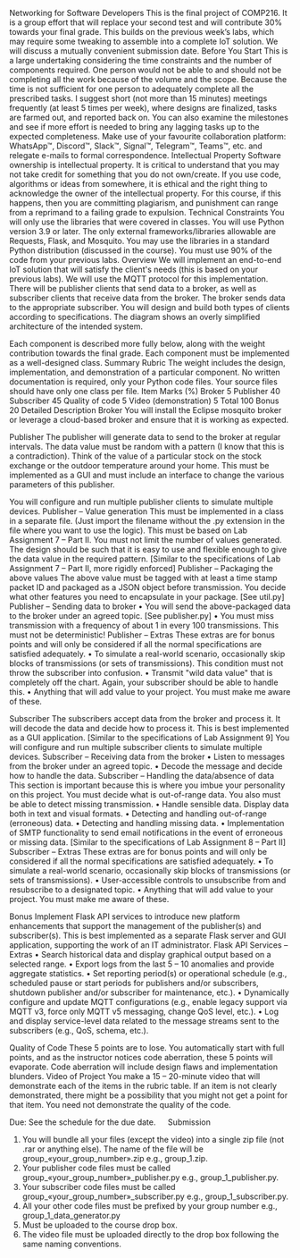 Networking for Software Developers
This is the final project of COMP216. It is a group effort that will replace your second test and will contribute 30% towards your final grade. This builds on the previous week’s labs, which may require some tweaking to assemble into a complete IoT solution. We will discuss a mutually convenient submission date.
Before You Start
This is a large undertaking considering the time constraints and the number of components required. One person would not be able to and should not be completing all the work because of the volume and the scope. Because the time is not sufficient for one person to adequately complete all the prescribed tasks. 
I suggest short (not more than 15 minutes) meetings frequently (at least 5 times per week), where designs are finalized, tasks are farmed out, and reported back on. You can also examine the milestones and see if more effort is needed to bring any lagging tasks up to the expected completeness.
Make use of your favourite collaboration platform: WhatsApp™, Discord™, Slack™, Signal™, Telegram™, Teams™, etc. and relegate e-mails to formal correspondence.
Intellectual Property
Software ownership is intellectual property. It is critical to understand that you may not take credit for something that you do not own/create. If you use code, algorithms or ideas from somewhere, it is ethical and the right thing to acknowledge the owner of the intellectual property. For this course, if this happens, then you are committing plagiarism, and punishment can range from a reprimand to a failing grade to expulsion.
Technical Constraints
You will only use the libraries that were covered in classes. You will use Python version 3.9 or later. The only external frameworks/libraries allowable are Requests, Flask, and Mosquito. You may use the libraries in a standard Python distribution (discussed in the course).
You must use 90% of the code from your previous labs.
Overview
We will implement an end-to-end IoT solution that will satisfy the client's needs (this is based on your previous labs). We will use the MQTT protocol for this implementation. There will be publisher clients that send data to a broker, as well as subscriber clients that receive data from the broker. The broker sends data to the appropriate subscriber. 
You will design and build both types of clients according to specifications. The diagram shows an overly simplified architecture of the intended system.


Each component is described more fully below, along with the weight contribution towards the final grade. Each component must be implemented as a well-designed class.
Summary Rubric
The weight includes the design, implementation, and demonstration of a particular component.
No written documentation is required, only your Python code files. Your source files should have only one class per file.
Item	Marks (%)
Broker	5
Publisher	40
Subscriber	45
Quality of code	5
Video (demonstration)	5
Total	100
Bonus	20
Detailed Description
Broker
You will install the Eclipse mosquito broker or leverage a cloud-based broker and ensure that it is working as expected.

Publisher
The publisher will generate data to send to the broker at regular intervals. The data value must be random with a pattern (I know that this is a contradiction). Think of the value of a particular stock on the stock exchange or the outdoor temperature around your home. 
This must be implemented as a GUI and must include an interface to change the various parameters of this publisher.


You will configure and run multiple publisher clients to simulate multiple devices.
Publisher – Value generation
This must be implemented in a class in a separate file. (Just import the filename without the .py extension in the file where you want to use the logic). This must be based on Lab Assignment 7 – Part II. You must not limit the number of values generated.
The design should be such that it is easy to use and flexible enough to give the data value in the required pattern.
[Similar to the specifications of Lab Assignment 7 – Part II, more rigidly enforced]
Publisher – Packaging the above values
The above value must be tagged with at least a time stamp packet ID and packaged as a JSON object before transmission. You decide what other features you need to encapsulate in your package. [See util.py]
Publisher – Sending data to broker
•	You will send the above-packaged data to the broker under an agreed topic. [See publisher.py]
•	You must miss transmission with a frequency of about 1 in every 100 transmissions. This must not be deterministic!
Publisher – Extras
These extras are for bonus points and will only be considered if all the normal specifications are satisfied adequately.
•	To simulate a real-world scenario, occasionally skip blocks of transmissions (or sets of transmissions). This condition must not throw the subscriber into confusion.
•	Transmit "wild data value" that is completely off the chart. Again, your subscriber should be able to handle this.
•	Anything that will add value to your project. You must make me aware of these.
 
Subscriber
The subscribers accept data from the broker and process it. It will decode the data and decide how to process it. This is best implemented as a GUI application. [Similar to the specifications of Lab Assignment 9]
You will configure and run multiple subscriber clients to simulate multiple devices.
Subscriber – Receiving data from the broker
•	Listen to messages from the broker under an agreed topic.
•	Decode the message and decide how to handle the data.
Subscriber – Handling the data/absence of data
This section is important because this is where you imbue your personality on this project. You must decide what is out-of-range data. You also must be able to detect missing transmission. 
•	Handle sensible data. Display data both in text and visual formats.
•	Detecting and handling out-of-range (erroneous) data. 
•	Detecting and handling missing data.
•	Implementation of SMTP functionality to send email notifications in the event of erroneous or missing data. [Similar to the specifications of Lab Assignment 8 – Part II]
Subscriber – Extras
These extras are for bonus points and will only be considered if all the normal specifications are satisfied adequately.
•	To simulate a real-world scenario, occasionally skip blocks of transmissions (or sets of transmissions).
•	User-accessible controls to unsubscribe from and resubscribe to a designated topic.
•	Anything that will add value to your project. You must make me aware of these.

Bonus
Implement Flask API services to introduce new platform enhancements that support the management of the publisher(s) and subscriber(s).
This is best implemented as a separate Flask server and GUI application, supporting the work of an IT administrator.
Flask API Services – Extras
•	Search historical data and display graphical output based on a selected range.
•	Export logs from the last 5 – 10 anomalies and provide aggregate statistics.
•	Set reporting period(s) or operational schedule (e.g., scheduled pause or start periods for publishers and/or subscribers, shutdown publisher and/or subscriber for maintenance, etc.).
•	Dynamically configure and update MQTT configurations (e.g., enable legacy support via MQTT v3, force only MQTT v5 messaging, change QoS level, etc.).
•	Log and display service-level data related to the message streams sent to the subscribers (e.g., QoS, schema, etc.).

Quality of Code
These 5 points are to lose. You automatically start with full points, and as the instructor notices code aberration, these 5 points will evaporate. Code aberration will include design flaws and implementation blunders.
Video of Project
You make a 15 – 20-minute video that will demonstrate each of the items in the rubric table. If an item is not clearly demonstrated, there might be a possibility that you might not get a point for that item.
You need not demonstrate the quality of the code.

Due: 
See the schedule for the due date.
 
Submission
1.	You will bundle all your files (except the video) into a single zip file (not .rar or anything else). The name of the file will be group_«your_group_number».zip e.g., group_1.zip.
2.	Your publisher code files must be called group_«your_group_number»_publisher.py e.g., group_1_publisher.py.
3.	Your subscriber code files must be called group_«your_group_number»_subscriber.py e.g., group_1_subscriber.py.
4.	All your other code files must be prefixed by your group number e.g., group_1_data_generator.py
5.	Must be uploaded to the course drop box.
6.	The video file must be uploaded directly to the drop box following the same naming conventions.
